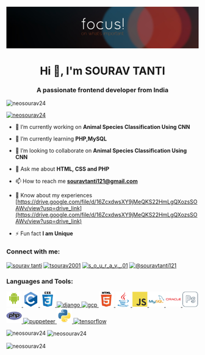 ![logo](https://github.com/neoSourav24/neoSourav24/blob/main/banner.png.jpg)
<h1 align="center">Hi 👋, I'm SOURAV TANTI</h1>
<h3 align="center">A passionate frontend developer from India</h3>

<p align="left"> <img src="https://komarev.com/ghpvc/?username=neosourav24&label=Profile%20views&color=0e75b6&style=flat" alt="neosourav24" /> </p>

<p align="left"> <a href="https://github.com/ryo-ma/github-profile-trophy"><img src="https://github-profile-trophy.vercel.app/?username=neosourav24" alt="neosourav24" /></a> </p>

- 🔭 I’m currently working on **Animal Species Classification Using CNN**

- 🌱 I’m currently learning **PHP,MySQL**

- 👯 I’m looking to collaborate on **Animal Species Classification Using CNN**

- 💬 Ask me about **HTML, CSS and PHP**

- 📫 How to reach me **souravtanti121@gmail.com**

- 📄 Know about my experiences [https://drive.google.com/file/d/16ZcxdwsXY9jMeQKS22HmLgQXozsSOAWv/view?usp=drive_link](https://drive.google.com/file/d/16ZcxdwsXY9jMeQKS22HmLgQXozsSOAWv/view?usp=drive_link)

- ⚡ Fun fact **I am Unique**

<h3 align="left">Connect with me:</h3>
<p align="left">
<a href="https://linkedin.com/in/sourav tanti" target="blank"><img align="center" src="https://raw.githubusercontent.com/rahuldkjain/github-profile-readme-generator/master/src/images/icons/Social/linked-in-alt.svg" alt="sourav tanti" height="30" width="40" /></a>
<a href="https://kaggle.com/tsourav2001" target="blank"><img align="center" src="https://raw.githubusercontent.com/rahuldkjain/github-profile-readme-generator/master/src/images/icons/Social/kaggle.svg" alt="tsourav2001" height="30" width="40" /></a>
<a href="https://instagram.com/s_o_u_r_a_v._.01" target="blank"><img align="center" src="https://raw.githubusercontent.com/rahuldkjain/github-profile-readme-generator/master/src/images/icons/Social/instagram.svg" alt="s_o_u_r_a_v._.01" height="30" width="40" /></a>
<a href="https://www.hackerrank.com/@souravtanti121" target="blank"><img align="center" src="https://raw.githubusercontent.com/rahuldkjain/github-profile-readme-generator/master/src/images/icons/Social/hackerrank.svg" alt="@souravtanti121" height="30" width="40" /></a>
</p>

<h3 align="left">Languages and Tools:</h3>
<p align="left"> <a href="https://developer.android.com" target="_blank" rel="noreferrer"> <img src="https://raw.githubusercontent.com/devicons/devicon/master/icons/android/android-original-wordmark.svg" alt="android" width="40" height="40"/> </a> <a href="https://www.cprogramming.com/" target="_blank" rel="noreferrer"> <img src="https://raw.githubusercontent.com/devicons/devicon/master/icons/c/c-original.svg" alt="c" width="40" height="40"/> </a> <a href="https://www.w3schools.com/css/" target="_blank" rel="noreferrer"> <img src="https://raw.githubusercontent.com/devicons/devicon/master/icons/css3/css3-original-wordmark.svg" alt="css3" width="40" height="40"/> </a> <a href="https://www.djangoproject.com/" target="_blank" rel="noreferrer"> <img src="https://cdn.worldvectorlogo.com/logos/django.svg" alt="django" width="40" height="40"/> </a> <a href="https://cloud.google.com" target="_blank" rel="noreferrer"> <img src="https://www.vectorlogo.zone/logos/google_cloud/google_cloud-icon.svg" alt="gcp" width="40" height="40"/> </a> <a href="https://www.w3.org/html/" target="_blank" rel="noreferrer"> <img src="https://raw.githubusercontent.com/devicons/devicon/master/icons/html5/html5-original-wordmark.svg" alt="html5" width="40" height="40"/> </a> <a href="https://www.java.com" target="_blank" rel="noreferrer"> <img src="https://raw.githubusercontent.com/devicons/devicon/master/icons/java/java-original.svg" alt="java" width="40" height="40"/> </a> <a href="https://developer.mozilla.org/en-US/docs/Web/JavaScript" target="_blank" rel="noreferrer"> <img src="https://raw.githubusercontent.com/devicons/devicon/master/icons/javascript/javascript-original.svg" alt="javascript" width="40" height="40"/> </a> <a href="https://www.mysql.com/" target="_blank" rel="noreferrer"> <img src="https://raw.githubusercontent.com/devicons/devicon/master/icons/mysql/mysql-original-wordmark.svg" alt="mysql" width="40" height="40"/> </a> <a href="https://www.oracle.com/" target="_blank" rel="noreferrer"> <img src="https://raw.githubusercontent.com/devicons/devicon/master/icons/oracle/oracle-original.svg" alt="oracle" width="40" height="40"/> </a> <a href="https://www.photoshop.com/en" target="_blank" rel="noreferrer"> <img src="https://raw.githubusercontent.com/devicons/devicon/master/icons/photoshop/photoshop-line.svg" alt="photoshop" width="40" height="40"/> </a> <a href="https://www.php.net" target="_blank" rel="noreferrer"> <img src="https://raw.githubusercontent.com/devicons/devicon/master/icons/php/php-original.svg" alt="php" width="40" height="40"/> </a> <a href="https://github.com/puppeteer/puppeteer" target="_blank" rel="noreferrer"> <img src="https://www.vectorlogo.zone/logos/pptrdev/pptrdev-official.svg" alt="puppeteer" width="40" height="40"/> </a> <a href="https://www.python.org" target="_blank" rel="noreferrer"> <img src="https://raw.githubusercontent.com/devicons/devicon/master/icons/python/python-original.svg" alt="python" width="40" height="40"/> </a> <a href="https://www.tensorflow.org" target="_blank" rel="noreferrer"> <img src="https://www.vectorlogo.zone/logos/tensorflow/tensorflow-icon.svg" alt="tensorflow" width="40" height="40"/> </a> </p>

<p><img align="left" src="https://github-readme-stats.vercel.app/api/top-langs?username=neosourav24&show_icons=true&locale=en&layout=compact" alt="neosourav24" /></p>

<p>&nbsp;<img align="center" src="https://github-readme-stats.vercel.app/api?username=neosourav24&show_icons=true&locale=en" alt="neosourav24" /></p>

<p><img align="center" src="https://github-readme-streak-stats.herokuapp.com/?user=neosourav24&" alt="neosourav24" /></p>
